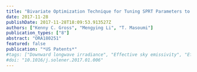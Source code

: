 ```yaml
---
title: "Bivariate Optimization Technique for Tuning SPRT Parameters to Facilitate Prognostic Surveillance of Sensor Data from Power Plants"
date: 2017-11-28
publishDate: 2017-11-28T18:09:53.913527Z
authors: ["Kenny C. Gross", "Mengying Li", "T. Masoumi"]
publication_types: ["8"]
abstract: "ORA180251"
featured: false
publication: "*US Patents*"
#tags: ["Downward longwave irradiance", "Effective sky emissivity", "Effective sky temperature", "Parametric modeling"]
#doi: "10.1016/j.solener.2017.01.006"
---
```

